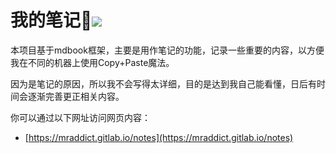 <h1>我的笔记👻<img src="https://gitlab.com/mraddict/notes/badges/main/pipeline.svg" /></h1>

本项目基于mdbook框架，主要是用作笔记的功能，记录一些重要的内容，以方便我在不同的机器上使用Copy+Paste魔法。

因为是笔记的原因，所以我不会写得太详细，目的是达到我自己能看懂，日后有时间会逐渐完善更正相关内容。

你可以通过以下网址访问网页内容：

- [https://mraddict.gitlab.io/notes](https://mraddict.gitlab.io/notes)
